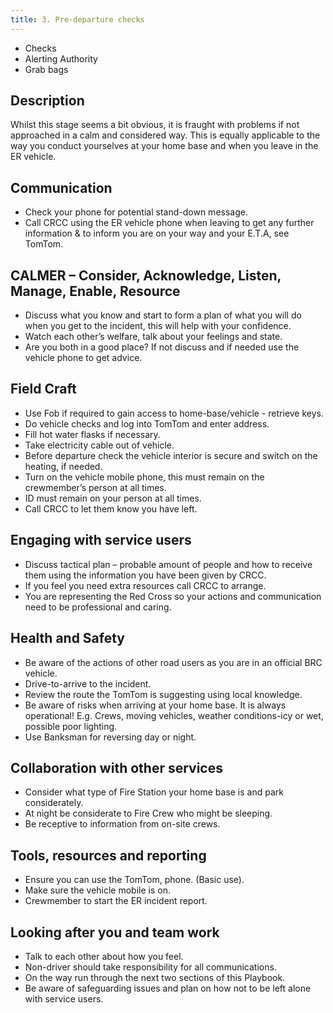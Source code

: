 ```yaml
---
title: 3. Pre-departure checks
---
```


* Checks
* Alerting Authority
* Grab bags

## Description

Whilst this stage seems a bit obvious, it is fraught with problems if not approached in a calm and considered way. This is equally applicable to the way you conduct yourselves at your home base and when you leave in the ER vehicle.

## Communication

* Check your phone for potential stand-down message.
* Call CRCC using the ER vehicle phone when leaving to get any further information & to inform you are on your way and your E.T.A, see TomTom.

## CALMER – Consider, Acknowledge, Listen, Manage, Enable, Resource

* Discuss what you know and start to form a plan of what you will do when you get to the incident, this will help with your confidence.
* Watch each other’s welfare, talk about your feelings and state.
* Are you both in a good place? If not discuss and if needed use the vehicle phone to get advice.

## Field Craft

* Use Fob if required to gain access to home-base/vehicle - retrieve keys.
* Do vehicle checks and log into TomTom and enter address.
* Fill hot water flasks if necessary.
* Take electricity cable out of vehicle.
* Before departure check the vehicle interior is secure and switch on the heating, if needed.
* Turn on the vehicle mobile phone, this must remain on the crewmember’s person at all times.
* ID must remain on your person at all times.
* Call CRCC to let them know you have left.

## Engaging with service users

* Discuss tactical plan – probable amount of people and how to receive them using the information you have been given by CRCC.
* If you feel you need extra resources call CRCC to arrange.
* You are representing the Red Cross so your actions and communication need to be professional and caring.

## Health and Safety

* Be aware of the actions of other road users as you are in an official BRC vehicle.
* Drive-to-arrive to the incident.
* Review the route the TomTom is suggesting using local knowledge.
* Be aware of risks when arriving at your home base. It is always operational! E.g. Crews, moving vehicles, weather conditions-icy or wet, possible poor lighting.
* Use Banksman for reversing day or night.

## Collaboration with other services

* Consider what type of Fire Station your home base is and park considerately.
* At night be considerate to Fire Crew who might be sleeping.
* Be receptive to information from on-site crews.

## Tools, resources and reporting

* Ensure you can use the TomTom, phone. (Basic use).
* Make sure the vehicle mobile is on.
* Crewmember to start the ER incident report.

## Looking after you and team work

* Talk to each other about how you feel.
* Non-driver should take responsibility for all communications.
* On the way run through the next two sections of this Playbook.
* Be aware of safeguarding issues and plan on how not to be left alone with service users.
